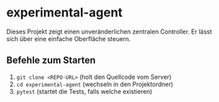 # experimental-agent

Dieses Projekt zeigt einen unveränderlichen zentralen Controller. Er lässt sich über eine einfache Oberfläche steuern.

## Befehle zum Starten

1. `git clone <REPO-URL>` (holt den Quellcode vom Server)
2. `cd experimental-agent` (wechseln in den Projektordner)
3. `pytest` (startet die Tests, falls welche existieren)

